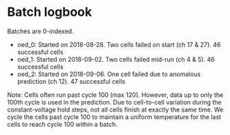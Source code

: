 # Batch logbook

Batches are 0-indexed.

- oed_0: Started on 2018-08-28. Two cells failed on start (ch 17 & 27). 46 successful cells
- oed_1: Started on 2018-09-02. Two cells failed mid-run (ch 4 & 5). 46 successful cells
- oed_2: Started on 2018-09-06. One cell failed due to anomalous prediction (ch 12). 47 successful cells

Note: Cells often run past cycle 100 (max 120). However, data up to only the 100th cycle is used in the prediction. Due to cell-to-cell variation during the constant-voltage hold steps, not all cells finish at exactly the same time. We cycle the cells past cycle 100 to maintain a uniform temperature for the last cells to reach cycle 100 within a batch.